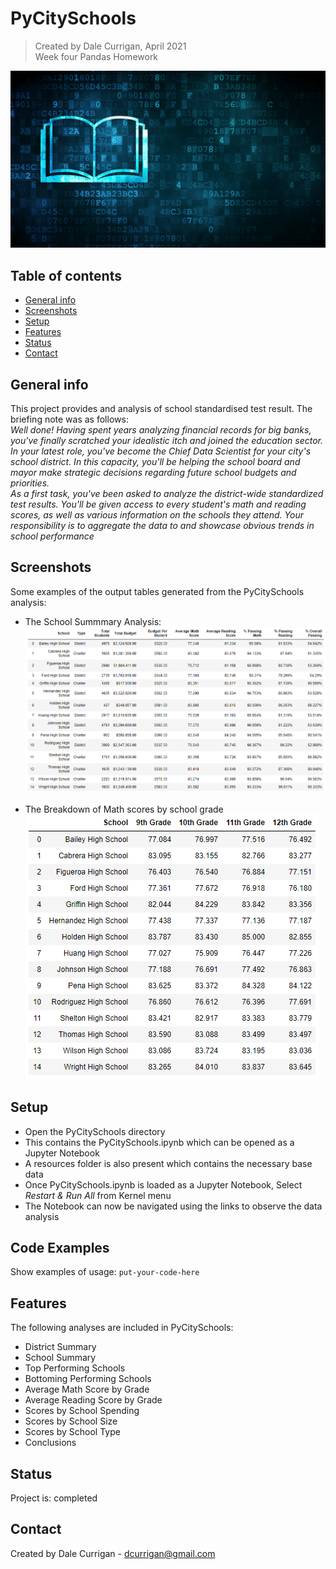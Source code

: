 # PyCitySchools
> Created by Dale Currigan, April 2021  
> Week four Pandas Homework 

![Education](PyCitySchools/Resources/education.png)

## Table of contents
* [General info](#general-info)
* [Screenshots](#Screenshots)
* [Setup](#setup)
* [Features](#features)
* [Status](#status)
* [Contact](#contact)

## General info
This project provides and analysis of school standardised test result. The briefing note was as follows:  
*Well done! Having spent years analyzing financial records for big banks, you've finally scratched your idealistic itch and joined the education sector. In your latest role, you've become the Chief Data Scientist for your city's school district. In this capacity, you'll be helping the  school board and mayor make strategic decisions regarding future school budgets and priorities.  
As a first task, you've been asked to analyze the district-wide standardized test results. You'll be given access to every student's math and reading scores, as well as various information on the schools they attend. Your responsibility is to aggregate the data to and showcase obvious trends in school performance*  

## Screenshots
Some examples of the output tables generated from the PyCitySchools analysis:  
  
* The School Summmary Analysis:    
![school_summary](PyCitySchools/Resources/school_summary.png)  

* The Breakdown of Math scores by school grade
![math_by_grade](PyCitySchools/Resources/math_by_grade.png)  

## Setup
* Open the PyCitySchools directory
* This contains the PyCitySchools.ipynb which can be opened as a Jupyter Notebook
* A resources folder is also present which contains the necessary base data
* Once PyCitySchools.ipynb is loaded as a Jupyter Notebook, Select *Restart & Run All* from Kernel menu 
* The Notebook can now be navigated using the links to observe the data analysis

## Code Examples
Show examples of usage:
`put-your-code-here`

## Features
The following analyses are included in PyCitySchools:  
  
* District Summary
* School Summary
* Top Performing Schools
* Bottoming Performing Schools
* Average Math Score by Grade
* Average Reading Score by Grade
* Scores by School Spending
* Scores by School Size
* Scores by School Type
* Conclusions

## Status
Project is: completed

## Contact
Created by Dale Currigan - dcurrigan@gmail.com
